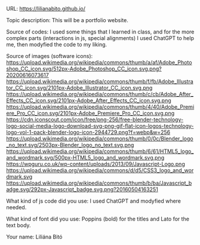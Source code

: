 URL: https://lilianabito.github.io/

Topic description: This will be a portfolio website.

Source of codes: I used some things that I learned in class, and for the more complex parts (interactions in js, special alignments) I used ChatGPT to help me, then modyfied the code to my liking.

Source of images (software icons):
https://upload.wikimedia.org/wikipedia/commons/thumb/a/af/Adobe_Photoshop_CC_icon.svg/512px-Adobe_Photoshop_CC_icon.svg.png?20200616073617
https://upload.wikimedia.org/wikipedia/commons/thumb/f/fb/Adobe_Illustrator_CC_icon.svg/2101px-Adobe_Illustrator_CC_icon.svg.png
https://upload.wikimedia.org/wikipedia/commons/thumb/c/cb/Adobe_After_Effects_CC_icon.svg/2101px-Adobe_After_Effects_CC_icon.svg.png
https://upload.wikimedia.org/wikipedia/commons/thumb/4/40/Adobe_Premiere_Pro_CC_icon.svg/2101px-Adobe_Premiere_Pro_CC_icon.svg.png
https://cdn.iconscout.com/icon/free/png-256/free-blender-technology-logo-social-media-logo-download-svg-png-gif-flat-icon-logos-technology-logo-vol-1-pack-blender-logo-icon-2944729.png?f=webp&w=256
https://upload.wikimedia.org/wikipedia/commons/thumb/0/0c/Blender_logo_no_text.svg/2503px-Blender_logo_no_text.svg.png
https://upload.wikimedia.org/wikipedia/commons/thumb/6/61/HTML5_logo_and_wordmark.svg/500px-HTML5_logo_and_wordmark.svg.png
https://wpguru.co.uk/wp-content/uploads/2013/09/Javascript-Logo.png
https://upload.wikimedia.org/wikipedia/commons/d/d5/CSS3_logo_and_wordmark.svg
https://upload.wikimedia.org/wikipedia/commons/thumb/b/ba/Javascript_badge.svg/292px-Javascript_badge.svg.png?20160504163251

What kind of js code did you use: I used ChatGPT and modyfied where needed.

What kind of font did you use: Poppins (bold) for the titles and Lato for the text body.

Your name: Liliána Bitó